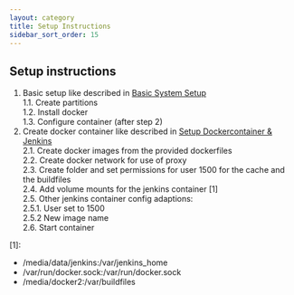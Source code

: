 ```yaml
---
layout: category
title: Setup Instructions
sidebar_sort_order: 15
---
```


## Setup instructions

1. Basic setup like described in [Basic System Setup](basicSystemSetup.md)  
  1.1. Create partitions  
  1.2. Install docker  
  1.3. Configure container (after step 2)   
2. Create docker container like described in [Setup Dockercontainer & Jenkins](setupDockercontainerJenkins.md)  
  2.1. Create docker images from the provided dockerfiles  
  2.2. Create docker network for use of proxy  
  2.3. Create folder and set permissions for user 1500 for the cache and the buildfiles  
  2.4. Add volume mounts for the jenkins container \[1\]  
  2.5. Other jenkins container config adaptions:  
    2.5.1. User set to 1500  
    2.5.2 New image name  
  2.6. Start container

\[1\]:
* /media/data/jenkins:/var/jenkins_home  
* /var/run/docker.sock:/var/run/docker.sock  
* /media/docker2:/var/buildfiles  
